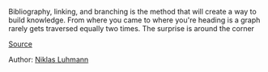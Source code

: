 Bibliography, linking, and branching is the method that will create a way to build knowledge. From where you came to where you're heading is a graph rarely gets traversed equally two times. The surprise is around the corner


[Source](https://luhmann.surge.sh/communicating-with-slip-boxes)

Author: [Niklas Luhmann](authors/niklas_luhmann.md)